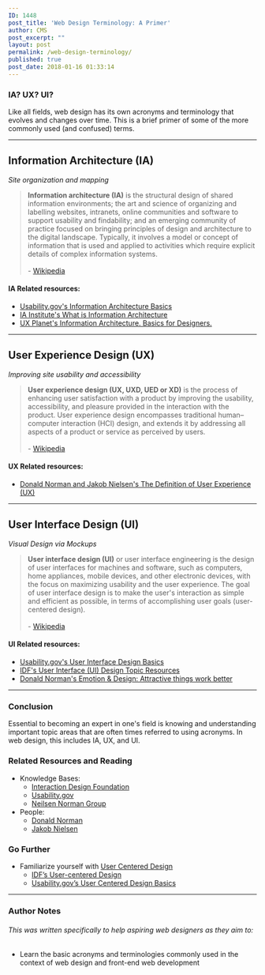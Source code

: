 ```yaml
---
ID: 1448
post_title: 'Web Design Terminology: A Primer'
author: CMS
post_excerpt: ""
layout: post
permalink: /web-design-terminology/
published: true
post_date: 2018-01-16 01:33:14
---
```

<!-- wp:heading {"level":3} -->
<h3>IA? UX? UI?</h3>
<!-- /wp:heading -->

<!-- wp:paragraph -->
<p>Like all fields, web design has its own acronyms and terminology that evolves and changes over time. This is a brief primer of some of the more commonly used (and confused) terms.</p>
<!-- /wp:paragraph -->

<!-- wp:more -->
<!--more-->
<!-- /wp:more -->

<!-- wp:separator -->
<hr class="wp-block-separator"/>
<!-- /wp:separator -->

<!-- wp:heading -->
<h2>Information Architecture (IA)</h2>
<!-- /wp:heading -->

<!-- wp:paragraph -->
<p><em>Site organization and mapping</em></p>
<!-- /wp:paragraph -->

<!-- wp:quote -->
<blockquote class="wp-block-quote"><p><strong>Information architecture (IA)</strong> is the structural design of shared information environments; the art and science of organizing and labelling websites, intranets, online communities and software to support usability and findability; and an emerging community of practice focused on bringing principles of design and architecture to the digital landscape. Typically, it involves a model or concept of information that is used and applied to activities which require explicit details of complex information systems.<br><br>- <a href="https://en.wikipedia.org/wiki/Information_architecture">Wikipedia</a><br></p></blockquote>
<!-- /wp:quote -->

<!-- wp:heading {"level":4} -->
<h4>IA Related resources:</h4>
<!-- /wp:heading -->

<!-- wp:list -->
<ul><li><a href="https://www.usability.gov/what-and-why/information-architecture.html">Usability.gov's Information Architecture Basics</a></li><li><a href="https://www.iainstitute.org/what-is-ia">IA Institute's What is Information Architecture</a></li><li><a href="https://uxplanet.org/information-architecture-basics-for-designers-b5d43df62e20">UX Planet's&nbsp;Information Architecture. Basics for Designers.</a></li></ul>
<!-- /wp:list -->

<!-- wp:separator -->
<hr class="wp-block-separator"/>
<!-- /wp:separator -->

<!-- wp:heading -->
<h2>User Experience Design (UX)</h2>
<!-- /wp:heading -->

<!-- wp:paragraph -->
<p><em>Improving site usability and accessibility</em></p>
<!-- /wp:paragraph -->

<!-- wp:quote -->
<blockquote class="wp-block-quote"><p><strong>User experience design (UX, UXD, UED or XD)</strong> is the process of enhancing user satisfaction with a product by improving the usability, accessibility, and pleasure provided in the interaction with the product. User experience design encompasses traditional human–computer interaction (HCI) design, and extends it by addressing all aspects of a product or service as perceived by users.<br><br>- <a href="https://en.wikipedia.org/wiki/User_experience_design">Wikipedia</a><br></p></blockquote>
<!-- /wp:quote -->

<!-- wp:heading {"level":4} -->
<h4>UX Related resources:</h4>
<!-- /wp:heading -->

<!-- wp:list -->
<ul><li><a href="https://www.nngroup.com/articles/definition-user-experience/">Donald Norman and Jakob Nielsen's The Definition of User Experience (UX)</a></li></ul>
<!-- /wp:list -->

<!-- wp:separator -->
<hr class="wp-block-separator"/>
<!-- /wp:separator -->

<!-- wp:heading -->
<h2>User Interface Design (UI)</h2>
<!-- /wp:heading -->

<!-- wp:paragraph -->
<p><em>Visual Design via Mockups</em></p>
<!-- /wp:paragraph -->

<!-- wp:quote -->
<blockquote class="wp-block-quote"><p><strong>User interface design (UI)</strong> or user interface engineering is the design of user interfaces for machines and software, such as computers, home appliances, mobile devices, and other electronic devices, with the focus on maximizing usability and the user experience. The goal of user interface design is to make the user's interaction as simple and efficient as possible, in terms of accomplishing user goals (user-centered design).<br><br>- <a href="https://en.wikipedia.org/wiki/User_experience_design">Wikipedia</a><br></p></blockquote>
<!-- /wp:quote -->

<!-- wp:heading {"level":4} -->
<h4>UI Related resources:</h4>
<!-- /wp:heading -->

<!-- wp:list -->
<ul><li><a href="https://www.usability.gov/what-and-why/user-interface-design.html">Usability.gov's User Interface Design Basics</a></li><li><a href="https://www.interaction-design.org/literature/topics/ui-design">IDF's User Interface (UI) Design Topic Resources</a></li><li><a href="http://www.jnd.org/dn.mss/emotion_design.html">Donald Norman's Emotion &amp; Design: Attractive things work better</a></li></ul>
<!-- /wp:list -->

<!-- wp:separator -->
<hr class="wp-block-separator"/>
<!-- /wp:separator -->

<!-- wp:heading {"level":3} -->
<h3>Conclusion</h3>
<!-- /wp:heading -->

<!-- wp:paragraph -->
<p>Essential to becoming an expert in one's field is knowing and understanding important topic areas that are often times referred to using acronyms. In web design, this includes IA, UX, and UI.</p>
<!-- /wp:paragraph -->

<!-- wp:heading {"level":3} -->
<h3>Related Resources and Reading</h3>
<!-- /wp:heading -->

<!-- wp:list -->
<ul><li>Knowledge Bases:
<ul><li><a href="http://egargiulo.com/cms/interaction-design-foundation/">Interaction Design Foundation</a></li><li><a href="http://egargiulo.com/cms/usability-gov/">Usability.gov</a></li><li><a href="http://egargiulo.com/cms/nielsen-norman-group/">Neilsen Norman Group</a></li></ul>
</li><li>People:
<ul><li><a href="http://egargiulo.com/cms/donald-norman/">Donald Norman</a></li><li><a href="http://egargiulo.com/cms/jakob-nielson/">Jakob Nielsen</a></li></ul>
</li></ul>
<!-- /wp:list -->

<!-- wp:heading {"level":3} -->
<h3>Go Further</h3>
<!-- /wp:heading -->

<!-- wp:list -->
<ul><li>Familiarize yourself with&nbsp;<a href="https://en.wikipedia.org/wiki/User-centered_design">User Centered Design</a>
<ul><li><a href="https://www.interaction-design.org/literature/topics/user-centered-design">IDF’s User-centered Design</a></li><li><a href="https://www.usability.gov/what-and-why/user-centered-design.html">Usability.gov’s User Centered Design Basics</a></li></ul>
</li></ul>
<!-- /wp:list -->

<!-- wp:separator -->
<hr class="wp-block-separator"/>
<!-- /wp:separator -->

<!-- wp:heading {"level":3} -->
<h3>Author Notes</h3>
<!-- /wp:heading -->

<!-- wp:heading {"level":6} -->
<h6>This was written specifically to help aspiring web designers as they aim to:</h6>
<!-- /wp:heading -->

<!-- wp:list -->
<ul><li>Learn the basic acronyms and terminologies commonly used in the context of web design and front-end web development</li></ul>
<!-- /wp:list -->